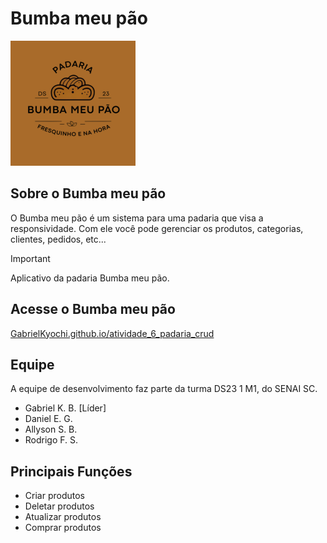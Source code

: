 # Bumba meu pão
<img src="assets/logos/icone-logo-padaria.png" alt="Logotipo do Bumba meu pão" width="200"/>

## Sobre o Bumba meu pão
O Bumba meu pão é um sistema para uma padaria que visa a responsividade. Com ele você pode gerenciar os produtos, categorias, clientes, pedidos, etc...
> [!IMPORTANT]
> Aplicativo da padaria Bumba meu pão.
## Acesse o Bumba meu pão
[GabrielKyochi.github.io/atividade_6_padaria_crud](http://localhost:90/atividade_6_padaria_crud/atividade_6_padaria_crud/php/adicionar_pedidos/create_pedidos.php)
## Equipe
A equipe de desenvolvimento faz parte da turma DS23 1 M1, do SENAI SC.
- Gabriel K. B. [Líder]
- Daniel E. G.
- Allyson S. B. 
- Rodrigo F. S.
## Principais Funções
- Criar produtos
- Deletar produtos
- Atualizar produtos
- Comprar produtos